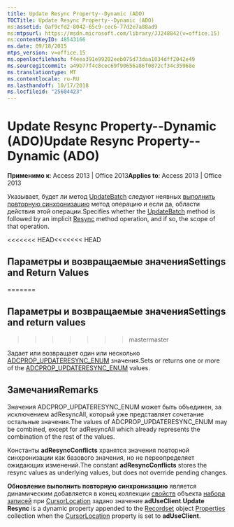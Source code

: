 ```yaml
---
title: Update Resync Property--Dynamic (ADO)
TOCTitle: Update Resync Property--Dynamic (ADO)
ms:assetid: 0af9cfd2-8042-65c9-cec6-77d2e7a88ad9
ms:mtpsurl: https://msdn.microsoft.com/library/JJ248842(v=office.15)
ms:contentKeyID: 48543166
ms.date: 09/18/2015
mtps_version: v=office.15
ms.openlocfilehash: f4eea391e99202eeb075d73daa1034dff2042e49
ms.sourcegitcommit: a49b77f4c8cec69f90656a86f0872cf34c35968e
ms.translationtype: MT
ms.contentlocale: ru-RU
ms.lasthandoff: 10/17/2018
ms.locfileid: "25604423"
---
```

# <a name="update-resync-property--dynamic-ado"></a><span data-ttu-id="457df-102">Update Resync Property--Dynamic (ADO)</span><span class="sxs-lookup"><span data-stu-id="457df-102">Update Resync Property--Dynamic (ADO)</span></span>


<span data-ttu-id="457df-103">**Применимо к**: Access 2013 | Office 2013</span><span class="sxs-lookup"><span data-stu-id="457df-103">**Applies to**: Access 2013 | Office 2013</span></span>

<span data-ttu-id="457df-104">Указывает, будет ли метод [UpdateBatch](updatebatch-method-ado.md) следуют неявных [выполнить повторную синхронизацию](resync-method-ado.md) метод операцию и если да, области действия этой операции.</span><span class="sxs-lookup"><span data-stu-id="457df-104">Specifies whether the [UpdateBatch](updatebatch-method-ado.md) method is followed by an implicit [Resync](resync-method-ado.md) method operation, and if so, the scope of that operation.</span></span>

<span data-ttu-id="457df-105"><<<<<<< HEAD</span><span class="sxs-lookup"><span data-stu-id="457df-105"><<<<<<< HEAD</span></span>
## <a name="settings-and-return-values"></a><span data-ttu-id="457df-106">Параметры и возвращаемые значения</span><span class="sxs-lookup"><span data-stu-id="457df-106">Settings and Return Values</span></span>
=======
## <a name="settings-and-return-values"></a><span data-ttu-id="457df-107">Параметры и возвращаемые значения</span><span class="sxs-lookup"><span data-stu-id="457df-107">Settings and return values</span></span>
>>>>>>> <span data-ttu-id="457df-108">master</span><span class="sxs-lookup"><span data-stu-id="457df-108">master</span></span>

<span data-ttu-id="457df-109">Задает или возвращает один или несколько [ADCPROP\_UPDATERESYNC\_ENUM](adcprop-updateresync-enum.md) значения.</span><span class="sxs-lookup"><span data-stu-id="457df-109">Sets or returns one or more of the [ADCPROP\_UPDATERESYNC\_ENUM](adcprop-updateresync-enum.md) values.</span></span>

## <a name="remarks"></a><span data-ttu-id="457df-110">Замечания</span><span class="sxs-lookup"><span data-stu-id="457df-110">Remarks</span></span>

<span data-ttu-id="457df-111">Значения ADCPROP\_UPDATERESYNC\_ENUM может быть объединен, за исключением adResyncAll, который уже представляет сочетание остальные значения.</span><span class="sxs-lookup"><span data-stu-id="457df-111">The values of ADCPROP\_UPDATERESYNC\_ENUM may be combined, except for adResyncAll which already represents the combination of the rest of the values.</span></span>

<span data-ttu-id="457df-112">Константы **adResyncConflicts** хранятся значения повторной синхронизации как базового значения, но не переопределяет ожидающих изменений.</span><span class="sxs-lookup"><span data-stu-id="457df-112">The constant **adResyncConflicts** stores the resync values as underlying values, but does not override pending changes.</span></span>

<span data-ttu-id="457df-113">**Обновление выполнить повторную синхронизацию** является динамическим добавляется в конец коллекции [свойств](properties-collection-ado.md) объекта [набора записей](recordset-object-ado.md) при [CursorLocation](cursorlocation-property-ado.md) задано значение **adUseClient**.</span><span class="sxs-lookup"><span data-stu-id="457df-113">**Update Resync** is a dynamic property appended to the [Recordset](recordset-object-ado.md) object [Properties](properties-collection-ado.md) collection when the [CursorLocation](cursorlocation-property-ado.md) property is set to **adUseClient**.</span></span>

